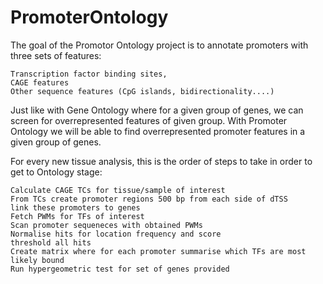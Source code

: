 # PromoterOntology

The goal of the Promotor Ontology project is to annotate promoters with three sets of features:

    Transcription factor binding sites,
    CAGE features
    Other sequence features (CpG islands, bidirectionality....)

Just like with Gene Ontology where for a given group of genes, we can screen for overrepresented features of given group. With Promoter Ontology we will be able to find overrepresented promoter features in a given group of genes.

For every new tissue analysis, this is the order of steps to take in order to get to Ontology stage:

    Calculate CAGE TCs for tissue/sample of interest
    From TCs create promoter regions 500 bp from each side of dTSS
    link these promoters to genes
    Fetch PWMs for TFs of interest
    Scan promoter sequeneces with obtained PWMs
    Normalise hits for location frequency and score
    threshold all hits
    Create matrix where for each promoter summarise which TFs are most likely bound
    Run hypergeometric test for set of genes provided

